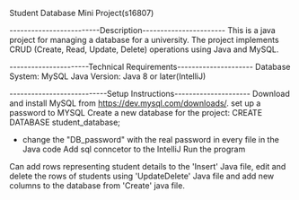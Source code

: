 Student Database Mini Project(s16807)

-------------------------Description-----------------------
This is a java project for managing a database for a university. The project implements CRUD (Create, Read, Update, Delete) operations using Java and MySQL.

----------------------Technical Requirements---------------------
Database System: MySQL
Java Version: Java 8 or later(IntelliJ)

---------------------------Setup Instructions---------------------
Download and install MySQL from https://dev.mysql.com/downloads/.
set up a password to MYSQL
Create a new database for the project:
CREATE DATABASE student_database;
- change the "DB_password" with the real password in every file in the Java code
Add sql conncetor to the IntelliJ
Run the program

Can add rows representing student details to the 'Insert' Java file, edit and delete the rows of students using 'UpdateDelete' Java file and add new columns to the database from 'Create' java file.
